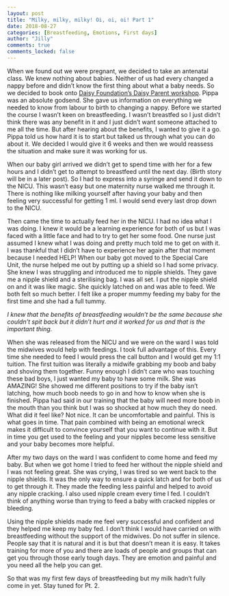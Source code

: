 ```yaml
---
layout: post
title: "Milky, milky, milky! Oi, oi, oi! Part 1"
date: 2018-08-27
categories: [Breastfeeding, Emotions, First days]
author: "Jilly"
comments: true
comments_locked: false
---
```


When we found out we were pregnant, we decided to take an antenatal class. We knew nothing about babies. Neither of us had 
every changed a nappy before and didn’t know the first thing about what a baby needs. So we decided to book onto 
[Daisy Foundation’s Daisy Parent workshop](https://thedaisyfoundation.com/daisy-parent/). Pippa was an absolute godsend. She gave us information on everything we needed to know from
labour to birth to changing a nappy. Before we started the course I wasn’t keen on breastfeeding. I wasn’t breastfed so I just didn’t 
think there was any benefit in it and I just didn’t want someone attached to me all the time. But after hearing about the benefits, 
I wanted to give it a go. Pippa told us how hard it is to start but talked us through what you can do about it. We decided I would give 
it 6 weeks and then we would reassess the situation and make sure it was working for us.  

When our baby girl arrived we didn’t get to spend time with her for a few hours and I didn’t get to attempt to breastfeed until the next 
day. (Birth story will be in a later post). So I had to express into a syringe and send it down to the NICU. This wasn’t easy but one
maternity nurse walked me through it. There is nothing like milking yourself after having your baby and then feeling very successful for 
getting 1 ml. I would send every last drop down to the NICU.

Then came the time to actually feed her in the NICU. I had no idea what I was doing. I knew it would be a learning experience for both of 
us but I was faced with a little face and had to try to get her some food. One nurse just assumed I knew what I was doing and pretty much 
told me to get on with it. I was thankful that I didn’t have to experience her again after that moment because I needed HELP! When our 
baby got moved to the Special Care Unit, the nurse helped me out by putting up a shield so I had some privacy. She knew I was struggling and 
introduced me to nipple shields. They gave me a nipple shield and a sterilising bag. I was all set. I put the nipple shield on and 
it was like magic. She quickly latched on and was able to feed. We both felt so much better. I felt like a proper mummy feeding my baby 
for the first time and she had a full tummy. 

*I knew that the benefits of breastfeeding wouldn’t be the same because she couldn’t spit back but it didn’t hurt and it worked 
for us and that is the important thing.*

When she was released from the NICU and we were on the ward I was told the midwives would help with feedings. I took full advantage 
of this. Every time she needed to feed I would press the call button and I would get my 1:1 tuition. The first tuition was literally 
a midwife grabbing my boob and baby and shoving them together. Funny enough I didn’t care who was touching these bad boys, I just 
wanted my baby to have some milk. She was AMAZING! She showed me different positions to try if the baby isn’t latching, how much 
boob needs to go in and how to know when she is finished. Pippa had said in our training that the baby will need more boob in 
the mouth than you think but I was so shocked at how much they do need. What did it feel like? Not nice. It can be uncomfortable and painful.
This is what goes in time. That pain combined with being an emotional wreck makes it difficult to convince yourself that you want to continue with it.
But in time you get used to the feeling and your nipples become less sensitive and your baby becomes more helpful. 

After my two days on the ward I was confident to come home and feed my baby. But when we got home I tried to feed her without 
the nipple shield and I was not feeling great. She was crying, I was tired so we went back to the nipple shields. It was the only
way to ensure a quick latch and for both of us to get through it. They made the feeding less painful and helped to avoid any
nipple cracking. I also used nipple cream every time I fed. I couldn’t think of anything worse than trying to feed a
baby with cracked nipples or bleeding.  

Using the nipple shields made me feel very successful and confident and they helped me keep my baby fed. I don’t think I would have
carried on with breastfeeding without the support of the midwives. Do not suffer in silence. People say that it is natural and it
is but that doesn’t mean it is easy. It takes training for more of you and there are loads of people and groups that can get
you through those early tough days. They are emotion and painful and you need all the help you can get.

So that was my first few days of breastfeeding but my milk hadn’t fully come in yet. Stay tuned for Pt. 2. 
